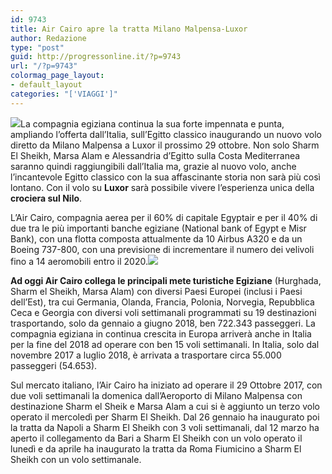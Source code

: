 ```yaml
---
id: 9743
title: Air Cairo apre la tratta Milano Malpensa-Luxor
author: Redazione
type: "post"
guid: http://progressonline.it/?p=9743
url: "/?p=9743"
colormag_page_layout:
- default_layout
categories: "['VIAGGI']"
---
```


![](https://progressonline.it/wp-content/uploads/2018/09/Motori360_AirCairo_evento-7-300x200.jpg)La compagnia egiziana continua la sua forte impennata e punta, ampliando l’offerta dall’Italia, sull’Egitto classico inaugurando un nuovo volo diretto da Milano Malpensa a Luxor il prossimo 29 ottobre. Non solo Sharm El Sheikh, Marsa Alam e Alessandria d’Egitto sulla Costa Mediterranea saranno quindi raggiungibili dall’Italia ma, grazie al nuovo volo, anche l’incantevole Egitto classico con la sua affascinante storia non sarà più così lontano. Con il volo su **Luxor** sarà possibile vivere l’esperienza unica della **crociera sul Nilo**.

L’Air Cairo, compagnia aerea per il 60% di capitale Egyptair e per il 40% di due tra le più importanti banche egiziane (National bank of Egypt e Misr Bank), con una flotta composta attualmente da 10 Airbus A320 e da un Boeing 737-800, con una previsione di incrementare il numero dei velivoli fino a 14 aeromobili entro il 2020.![](https://progressonline.it/wp-content/uploads/2018/09/luxor-temple-tours-excursions-thingstodo-igo-egypt-300x203.jpg)

**Ad oggi Air Cairo collega le principali mete turistiche Egiziane** (Hurghada, Sharm el Sheikh, Marsa Alam) con diversi Paesi Europei (inclusi i Paesi dell’Est), tra cui Germania, Olanda, Francia, Polonia, Norvegia, Repubblica Ceca e Georgia con diversi voli settimanali programmati su 19 destinazioni trasportando, solo da gennaio a giugno 2018, ben 722.343 passeggeri. La compagnia egiziana in continua crescita in Europa arriverà anche in Italia per la fine del 2018 ad operare con ben 15 voli settimanali. In Italia, solo dal novembre 2017 a luglio 2018, è arrivata a trasportare circa 55.000 passeggeri (54.653).

Sul mercato italiano, l’Air Cairo ha iniziato ad operare il 29 Ottobre 2017, con due voli settimanali la domenica dall’Aeroporto di Milano Malpensa con destinazione Sharm el Sheik e Marsa Alam a cui si è aggiunto un terzo volo operato il mercoledì per Sharm El Sheikh. Dal 26 gennaio ha inaugurato poi la tratta da Napoli a Sharm El Sheikh con 3 voli settimanali, dal 12 marzo ha aperto il collegamento da Bari a Sharm El Sheikh con un volo operato il lunedì e da aprile ha inaugurato la tratta da Roma Fiumicino a Sharm El Sheikh con un volo settimanale.